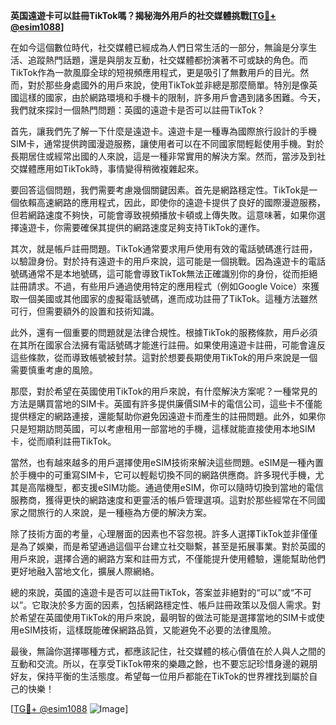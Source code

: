 **英国遠遊卡可以註冊TikTok嗎？揭秘海外用戶的社交媒體挑戰[[TG💪+ @esim1088](https://t.me/s/esim1088)]**

在如今這個數位時代，社交媒體已經成為人們日常生活的一部分，無論是分享生活、追蹤熱門話題，還是與朋友互動，社交媒體都扮演著不可或缺的角色。而TikTok作為一款風靡全球的短視頻應用程式，更是吸引了無數用戶的目光。然而，對於那些身處國外的用戶來說，使用TikTok並非總是那麼簡單。特別是像英國這樣的國家，由於網路環境和手機卡的限制，許多用戶會遇到諸多困難。今天，我們就來探討一個熱門問題：英國的遠遊卡是否可以註冊TikTok？

首先，讓我們先了解一下什麼是遠遊卡。遠遊卡是一種專為國際旅行設計的手機SIM卡，通常提供跨國漫遊服務，讓使用者可以在不同國家間輕鬆使用手機。對於長期居住或經常出國的人來說，這是一種非常實用的解決方案。然而，當涉及到社交媒體應用如TikTok時，事情變得稍微複雜起來。

要回答這個問題，我們需要考慮幾個關鍵因素。首先是網路穩定性。TikTok是一個依賴高速網路的應用程式，因此，即使你的遠遊卡提供了良好的國際漫遊服務，但若網路速度不夠快，可能會導致視頻播放卡頓或上傳失敗。這意味著，如果你選擇遠遊卡，你需要確保其提供的網路速度足夠支持TikTok的運作。

其次，就是帳戶註冊問題。TikTok通常要求用戶使用有效的電話號碼進行註冊，以驗證身份。對於持有遠遊卡的用戶來說，這可能是一個挑戰。因為遠遊卡的電話號碼通常不是本地號碼，這可能會導致TikTok無法正確識別你的身份，從而拒絕註冊請求。不過，有些用戶通過使用特定的應用程式（例如Google Voice）來獲取一個美國或其他國家的虛擬電話號碼，進而成功註冊了TikTok。這種方法雖然可行，但需要額外的設置和技術知識。

此外，還有一個重要的問題就是法律合規性。根據TikTok的服務條款，用戶必須在其所在國家合法擁有電話號碼才能進行註冊。如果使用遠遊卡註冊，可能會違反這些條款，從而導致帳號被封禁。這對於想要長期使用TikTok的用戶來說是一個需要慎重考慮的風險。

那麼，對於希望在英國使用TikTok的用戶來說，有什麼解決方案呢？一種常見的方法是購買當地的SIM卡。英國有許多提供廉價SIM卡的電信公司，這些卡不僅能提供穩定的網路連接，還能幫助你避免因遠遊卡而產生的註冊問題。此外，如果你只是短期訪問英國，可以考慮租用一部當地的手機，這樣就能直接使用本地SIM卡，從而順利註冊TikTok。

當然，也有越來越多的用戶選擇使用eSIM技術來解決這些問題。eSIM是一種內置於手機中的可重寫SIM卡，它可以輕鬆切換不同的網路供應商。許多現代手機，尤其是高階機型，都支援eSIM功能。通過使用eSIM，你可以隨時切換到當地的電信服務商，獲得更快的網路速度和更靈活的帳戶管理選項。這對於那些經常在不同國家之間旅行的人來說，是一種極為方便的解決方案。

除了技術方面的考量，心理層面的因素也不容忽視。許多人選擇TikTok並非僅僅是為了娛樂，而是希望通過這個平台建立社交聯繫，甚至是拓展事業。對於英國的用戶來說，選擇合適的網路方案和註冊方式，不僅能提升使用體驗，還能幫助他們更好地融入當地文化，擴展人際網絡。

總的來說，英國的遠遊卡是否可以註冊TikTok，答案並非絕對的“可以”或“不可以”。它取決於多方面的因素，包括網路穩定性、帳戶註冊政策以及個人需求。對於希望在英國使用TikTok的用戶來說，最明智的做法可能是選擇當地的SIM卡或使用eSIM技術，這樣既能確保網路品質，又能避免不必要的法律風險。

最後，無論你選擇哪種方式，都應該記住，社交媒體的核心價值在於人與人之間的互動和交流。所以，在享受TikTok帶來的樂趣之餘，也不要忘記珍惜身邊的親朋好友，保持平衡的生活態度。希望每一位用戶都能在TikTok的世界裡找到屬於自己的快樂！

[[TG💪+ @esim1088](https://t.me/s/esim1088) ![Image](https://i.postimg.cc/4NQfJmqS/Snipaste-2025-05-13-00-14-12.png)]